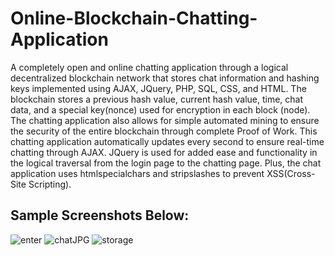 # Online-Blockchain-Chatting-Application
A completely open and online chatting application through a logical decentralized blockchain network that stores chat information and hashing keys implemented using AJAX, JQuery, PHP, SQL, CSS, and HTML. 
The blockchain stores a previous hash value, current hash value, time, chat data, and a special key(nonce) used for encryption in each block (node). The chatting application also allows
for simple automated mining to ensure the security of the entire blockchain through complete Proof of Work. This chatting application automatically updates every second to ensure real-time
chatting through AJAX. JQuery is used for added ease and functionality in the logical traversal from the login page to the chatting page.
Plus, the chat application uses htmlspecialchars and stripslashes to prevent XSS(Cross-Site Scripting).

Sample Screenshots Below:
----------------------------------------------------------------------------------------------------------------------------------------------
![enter](https://user-images.githubusercontent.com/81478885/148006426-0b55ce15-448f-44dc-8757-19a920fc87c7.JPG)
![chatJPG](https://user-images.githubusercontent.com/81478885/148006431-1ec25b16-bb80-4b83-9c3d-6dbd9529f2b3.JPG)
![storage](https://user-images.githubusercontent.com/81478885/148006429-3f1c6166-d1ff-4503-bedf-dbc9d25b52a2.JPG)
